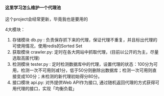 #### 这里学习怎么维护一个代理池

这个project会经常更新，毕竟我也是要用的

4大模块：
1. 存储模块 db.py : 负责保存抓下来的代理，保证代理不重复，并且标出代理的可使用情况，使用redis的Sorted Set
2. 获取模块 crawler.py: 定时在各大网站中抓取代理，(目前以公开的为主，尽量选取高匿代理)
3. 检测模块 tester.py : 定时检测数据库中的代理，设置代理的状态：100分为可用，检测一次不可用则减1分，低于50分则删除出数据库；检测一次可用则直接变成100分；未检测的新代理初始得分80分。
4. 接口模块 api.py: 对外提供Web API作为接口, 通过随机返回代理的方式获得可用代理的接口，实现「均衡负载」

